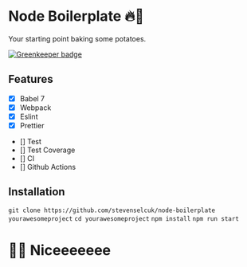 # Node Boilerplate 🔥🥔

Your starting point baking some potatoes.

[![Greenkeeper badge](https://badges.greenkeeper.io/stevenselcuk/node-boilerplate.svg)](https://greenkeeper.io/)

## Features

- [x] Babel 7
- [x] Webpack
- [x] Eslint 
- [x] Prettier
- [] Test
- [] Test Coverage
- [] CI
- [] Github Actions

## Installation

`git clone https://github.com/stevenselcuk/node-boilerplate yourawesomeproject`
`cd yourawesomeproject`
`npm install`
`npm run start`

# 🙌🏻 Niceeeeeee